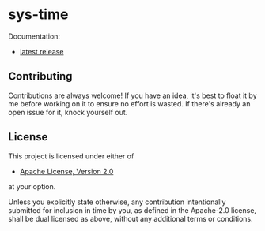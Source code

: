 # sys-time

Documentation:
- [latest release](https://docs.rs/sys-time)

## Contributing

Contributions are always welcome! If you have an idea, it's best to float it by me before working on
it to ensure no effort is wasted. If there's already an open issue for it, knock yourself out.

[Discussions]: https://github.com/kavanmevada/sys-time/discussions

## License

This project is licensed under either of

- [Apache License, Version 2.0](https://github.com/kavanmevada/sys-time/blob/main/LICENSE)

at your option.

Unless you explicitly state otherwise, any contribution intentionally submitted for inclusion in
time by you, as defined in the Apache-2.0 license, shall be dual licensed as above, without any
additional terms or conditions.
